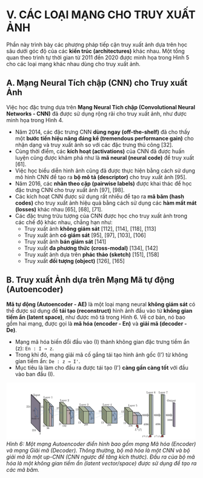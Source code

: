 # V. CÁC LOẠI MẠNG CHO TRUY XUẤT ẢNH

Phần này trình bày các phương pháp tiếp cận truy xuất ảnh dựa trên học sâu dưới góc độ của các **kiến trúc (architectures)** khác nhau. Một tổng quan theo trình tự thời gian từ 2011 đến 2020 được minh họa trong Hình 5 cho các loại mạng khác nhau dùng cho truy xuất ảnh.

## A. Mạng Neural Tích chập (CNN) cho Truy xuất Ảnh

Việc học đặc trưng dựa trên **Mạng Neural Tích chập (Convolutional Neural Networks - CNN)** đã được sử dụng rộng rãi cho truy xuất ảnh, như được minh họa trong Hình 4.

*   Năm 2014, các đặc trưng CNN **dùng ngay (off-the-shelf)** đã cho thấy một **bước tiến hiệu năng đáng kể (tremendous performance gain)** cho nhận dạng và truy xuất ảnh so với các đặc trưng thủ công [32].
*   Cùng thời điểm, các **kích hoạt (activations)** của CNN đã được huấn luyện cũng được khám phá như là **mã neural (neural code)** để truy xuất [61].
*   Việc học biểu diễn hình ảnh cũng đã được thực hiện bằng cách sử dụng mô hình CNN để tạo ra **bộ mô tả (descriptor)** cho truy xuất ảnh [95].
*   Năm 2016, các **nhãn theo cặp (pairwise labels)** được khai thác để học đặc trưng CNN cho truy xuất ảnh [97], [98].
*   Các kích hoạt CNN được sử dụng rất nhiều để tạo ra **mã băm (hash codes)** cho truy xuất ảnh hiệu quả bằng cách sử dụng các **hàm mất mát (losses)** khác nhau [65], [68], [71].
*   Các đặc trưng trừu tượng của CNN được học cho truy xuất ảnh trong các chế độ khác nhau, chẳng hạn như:
    *   Truy xuất ảnh **không giám sát** [112], [114], [118], [113]
    *   Truy xuất ảnh **có giám sát** [95], [97], [103], [106]
    *   Truy xuất ảnh **bán giám sát** [141]
    *   Truy xuất **đa phương thức (cross-modal)** [134], [142]
    *   Truy xuất ảnh dựa trên **phác thảo (sketch)** [151], [158]
    *   Truy xuất **đối tượng (object)** [126], [165]

## B. Truy xuất Ảnh dựa trên Mạng Mã tự động (Autoencoder)

**Mã tự động (Autoencoder - AE)** là một loại mạng neural **không giám sát** có thể được sử dụng để **tái tạo (reconstruct)** hình ảnh đầu vào từ **không gian tiềm ẩn (latent space)**, như được mô tả trong Hình 6. Về cơ bản, nó bao gồm hai mạng, được gọi là **mã hóa (encoder - En)** và **giải mã (decoder - De)**.

*   Mạng mã hóa biến đổi đầu vào (I) thành không gian đặc trưng tiềm ẩn (z): `En : I → z`.
*   Trong khi đó, mạng giải mã cố gắng tái tạo hình ảnh gốc (I') từ không gian tiềm ẩn: `De : z → I'`.
*   Mục tiêu là làm cho đầu ra được tái tạo (I') **càng gần càng tốt** với đầu vào ban đầu (I).

![Hình 6: Một mạng Autoencoder điển hình bao gồm mạng Mã hóa (Encoder) và mạng Giải mã (Decoder). Thông thường, bộ mã hóa là một CNN và bộ giải mã là một up-CNN. Đầu ra của bộ mã hóa là một không gian tiềm ẩn (latent space) được sử dụng để tạo ra các mã băm.](image/a5.png)
*Hình 6: Một mạng Autoencoder điển hình bao gồm mạng Mã hóa (Encoder) và mạng Giải mã (Decoder). Thông thường, bộ mã hóa là một CNN và bộ giải mã là một up-CNN (CNN ngược để tăng kích thước). Đầu ra của bộ mã hóa là một không gian tiềm ẩn (latent vector/space) được sử dụng để tạo ra các mã băm.*